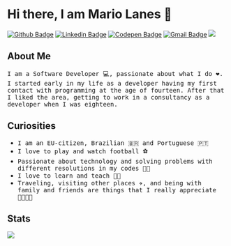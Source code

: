 # Hi there, I am **Mario Lanes** 👋

<!-- Social Media -->
[![Github Badge](https://img.shields.io/badge/-Github-000?style=flat-square&logo=Github&logoColor=white&link=https://github.com/mlanes)](https://github.com/mlanes)
[![Linkedin Badge](https://img.shields.io/badge/-LinkedIn-blue?style=flat-square&logo=Linkedin&logoColor=white&link=https://www.linkedin.com/in/mariolanes/)](https://www.linkedin.com/in/mariolanes/)
[![Codepen Badge](https://img.shields.io/badge/-Codepen-000?style=flat-square&logo=Codepen&logoColor=white&link=https://codepen.io/mlanes)](https://codepen.io/mlanes)
[![Gmail Badge](https://img.shields.io/badge/-Gmail-red?style=flat-square&logo=Gmail&logoColor=white&link=mailto:mario.lanesjr@gmail.com)](mailto:mario.lanesjr@gmail.com)
![](https://komarev.com/ghpvc/?username=mlanesmtt&style=flat-square) 

## About Me

<samp>I am a Software Developer 💻, passionate about what I do ❤. I started early in my life as a developer having my first contact with programming at the age of fourteen. After that I liked the area, getting to work in a consultancy as a developer when I was eighteen.</samp>

## Curiosities

- <samp>I am an EU-citizen, Brazilian 🇧🇷 and Portuguese 🇵🇹</samp>
- <samp>I love to play and watch football ⚽
- <samp>Passionate about technology and solving problems with different resolutions in my codes 👨‍💻</samp>
- <samp>I love to learn and teach 👨‍🏫</samp>
- <samp>Traveling, visiting other places ✈️, and being with family and friends are things that I really appreciate 👨‍👩‍👦‍👦</samp>

## Stats

<!-- Stats about me on Github -->
<!-- [![Anurag's github stats](https://github-readme-stats.vercel.app/api?username=mlanesmtt&show_icons=true&theme=radical&count_private=true)](https://github.com/anuraghazra/github-readme-stats) -->

![](https://github-readme-streak-stats.herokuapp.com/?user=mlanesmtt&theme=radical&hide_border=false) 
